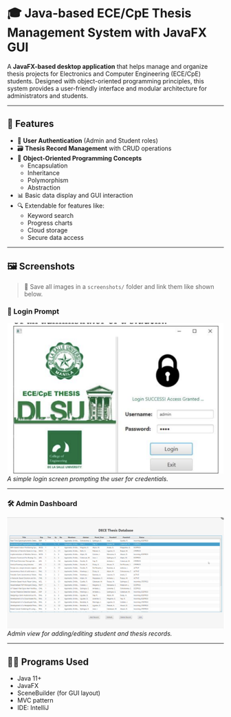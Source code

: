 # 🎓 Java-based ECE/CpE Thesis Management System with JavaFX GUI

A **JavaFX-based desktop application** that helps manage and organize thesis projects for Electronics and Computer Engineering (ECE/CpE) students. Designed with object-oriented programming principles, this system provides a user-friendly interface and modular architecture for administrators and students.

---

## 📌 Features

- 🔐 **User Authentication** (Admin and Student roles)
- 🗃️ **Thesis Record Management** with CRUD operations
- 🧠 **Object-Oriented Programming Concepts**
  - Encapsulation
  - Inheritance
  - Polymorphism
  - Abstraction
- 📊 Basic data display and GUI interaction
- 🔍 Extendable for features like:
  - Keyword search
  - Progress charts
  - Cloud storage
  - Secure data access

---

## 🖼️ Screenshots

> 📂 Save all images in a `screenshots/` folder and link them like shown below.

### 🔐 Login Prompt
![Login](screenshots/login_success.png)  
*A simple login screen prompting the user for credentials.*

---

### 🛠️ Admin Dashboard
![Admin View](screenshots/thesis_database.png)  
*Admin view for adding/editing student and thesis records.*

---

## 🧑‍💻 Programs Used

- Java 11+
- JavaFX
- SceneBuilder (for GUI layout)
- MVC pattern
- IDE: IntelliJ

